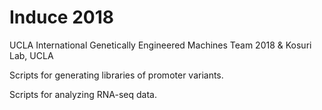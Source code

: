 # Induce 2018
UCLA International Genetically Engineered Machines Team 2018 & Kosuri Lab, UCLA

Scripts for generating libraries of promoter variants.

Scripts for analyzing RNA-seq data.
